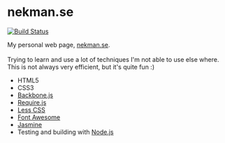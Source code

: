 nekman.se
=========
[![Build Status](https://travis-ci.org/nekman/nekman.se.png?branch=master)](https://travis-ci.org/nekman/nekman.se)

My personal web page, <a href="http://nekman.se">nekman.se</a>. 
<br/><br/>
Trying to learn and use a lot of techniques I'm not able to use else where.<br/>
This is not always very efficient, but it's quite fun :)

* HTML5
* CSS3
* <a href="http://backbonejs.org">Backbone.js</a>
* <a href="http://requirejs.org">Require.js</a>
* <a href="http://lesscss.org">Less CSS</a>
* <a href="http://fortawesome.github.com/Font-Awesome/">Font Awesome</a>
* <a href="http://pivotal.github.com/jasmine/">Jasmine</a>
* Testing and building with <a href="http://nodejs.org">Node.js</a>